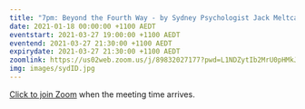 ```yaml
---
title: "7pm: Beyond the Fourth Way - by Sydney Psychologist Jack Meltcalfe"
date: 2021-01-18 00:00:00 +1100 AEDT
eventstart: 2021-03-27 19:00:00 +1100 AEDT
eventend: 2021-03-27 21:30:00 +1100 AEDT
expirydate: 2021-03-27 21:30:00 +1100 AEDT
zoomlink: https://us02web.zoom.us/j/89832027177?pwd=L1NDZytIb2MrU0pHMkJ4SVJBdG5EQT09
img: images/sydID.jpg
---
```

[Click to join Zoom](https://us02web.zoom.us/j/89832027177?pwd=L1NDZytIb2MrU0pHMkJ4SVJBdG5EQT09) when the meeting time arrives.